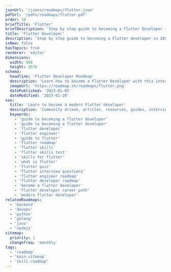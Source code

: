 ```yaml
---
jsonUrl: '/jsons/roadmaps/flutter.json'
pdfUrl: '/pdfs/roadmaps/flutter.pdf'
order: 10
briefTitle: 'Flutter'
briefDescription: 'Step by step guide to becoming a Flutter Developer in 2025'
title: 'Flutter Developer'
description: 'Step by step guide to becoming a Flutter developer in 2025'
isNew: false
hasTopics: true
renderer: 'editor'
dimensions:
  width: 968
  height: 2670
schema:
  headline: 'Flutter Developer Roadmap'
  description: 'Learn how to become a Flutter Developer with this interactive step by step guide in 2025. We also have resources and short descriptions attached to the roadmap items so you can get everything you want to learn in one place.'
  imageUrl: 'https://roadmap.sh/roadmaps/flutter.png'
  datePublished: '2023-01-05'
  dateModified: '2023-01-20'
seo:
  title: 'Learn to become a modern Flutter developer'
  description: 'Community driven, articles, resources, guides, interview questions, quizzes for flutter development. Learn to become a modern Flutter developer by following the steps, skills, resources and guides listed in this roadmap.'
  keywords:
    - 'guide to becoming a flutter developer'
    - 'guide to becoming a flutter developer'
    - 'flutter developer'
    - 'flutter engineer'
    - 'guide to flutter'
    - 'flutter roadmap'
    - 'flutter skills'
    - 'flutter skills test'
    - 'skills for flutter'
    - 'what is flutter'
    - 'flutter quiz'
    - 'flutter interview questions'
    - 'flutter engineer roadmap'
    - 'flutter developer roadmap'
    - 'become a flutter developer'
    - 'flutter developer career path'
    - 'modern flutter developer'
relatedRoadmaps:
  - 'backend'
  - 'devops'
  - 'python'
  - 'golang'
  - 'java'
  - 'nodejs'
sitemap:
  priority: 1
  changefreq: 'monthly'
tags:
  - 'roadmap'
  - 'main-sitemap'
  - 'skill-roadmap'
---
```

